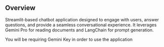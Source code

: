 
## Overview

Streamlit-based chatbot application designed to engage with users, answer questions, and provide a seamless conversational experience. It leverages Gemini Pro for reading documents and LangChain for prompt generation.

You will be requiring Gemini Key in order to use the application



